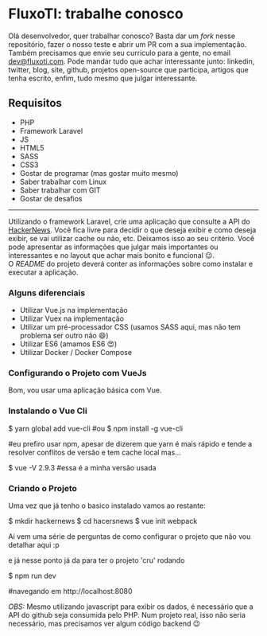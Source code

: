 # FluxoTI: trabalhe conosco

Olá desenvolvedor, quer trabalhar conosco? Basta dar um *fork* nesse repositório, fazer o nosso teste e abrir um PR com a sua implementação.  
Também precisamos que envie seu curriculo para a gente, no email dev@fluxoti.com. Pode mandar tudo que achar interessante junto: linkedin, twitter, blog, site, github, projetos open-source que participa, artigos que tenha escrito, enfim, tudo mesmo que julgar interessante.

## Requisitos

- PHP
- Framework Laravel
- JS
- HTML5
- SASS
- CSS3
- Gostar de programar (mas gostar muito mesmo)
- Saber trabalhar com Linux
- Saber trabalhar com GIT
- Gostar de desafios

---
Utilizando o framework Laravel, crie uma aplicação que consulte a API do [HackerNews](https://github.com/HackerNews/API). Você fica livre para decidir o que deseja exibir e como deseja exibir, se vai utilizar cache ou não, etc. Deixamos isso ao seu critério. Você pode apresentar as informações que julgar mais importantes ou interessantes e no layout que achar mais bonito e funcional :wink:.  
O *README* do projeto deverá conter as informações sobre como instalar e executar a aplicação.

### Alguns diferenciais

- Utilizar Vue.js na implementação
- Utilizar Vuex na implementação
- Utilizar um pré-processador CSS (usamos SASS aqui, mas não tem problema ser outro não :smile:)
- Utilizar ES6 (amamos ES6 :heart_eyes:)
- Utilizar Docker / Docker Compose

### Configurando o Projeto com VueJs

 Bom, vou usar uma aplicação básica com Vue.

### Instalando o Vue Cli

$ yarn global add vue-cli
#ou
$ npm install -g vue-cli

#eu prefiro usar npm, apesar de dizerem que yarn é mais rápido e tende a resolver conflitos de versão e tem cache local mas...

$ vue -V
2.9.3
#essa é a minha versão usada


### Criando o Projeto

 Uma vez que já tenho o basico instalado vamos ao restante:

 $ mkdir hackernews
 $ cd hacersnews
 $ vue init webpack

 Ai vem uma série de perguntas de como configurar o projeto que não vou detalhar aqui :p

 e já nesse ponto já da para ter o projeto 'cru' rodando

 $ npm run dev

#navegando em http://localhost:8080


*OBS:* Mesmo utilizando javascript para exibir os dados, é necessário que a API do github seja consumida pelo PHP. Num projeto real, isso não seria necessário, mas precisamos ver algum código backend :wink:

